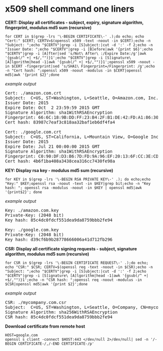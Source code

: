 # x509 shell command one liners

**CERT: Display all certificates - subject, expiry, signature algorithm, fingerprint, modulus md5 sum (recursive)**

```
for CERT in $(grep -lrs '\-BEGIN CERTIFICATE\-' .);do echo; echo "Cert:" $CERT; CERTV=$(openssl x509 -text -noout -in $CERT);echo -n "Subject: ";echo "$CERTV"|grep -i [S]ubject:|cut -d ':' -f 2;echo -n "Issuer Date: ";echo "$CERTV"|grep -i [B]efore|awk '{print $6}';echo "$CERTV"|grep -i [A]fter|sed 's/Not\ After\ :/Expire Date:/g'|awk '{gsub(/^ +| +$/,"")}1';echo "$CERTV"|grep -i [S]ignature\ [A]lgorithm|head -1|awk '{gsub(/^ +| +$/,"")}1';openssl x509 -noout -in $CERT -fingerprint|sed 's/SHA1\ Fingerprint=/Fingerprint: /g';echo -n "Cert hash: ";openssl x509 -noout -modulus -in $CERT|openssl md5|awk '{print $2}';done
```

*example output*
<pre>
Cert: ./amazon.com.crt
Subject:  C=US, ST=Washington, L=Seattle, O=Amazon.com, Inc., CN=www.amazon.com
Issuer Date: 2015
Expire Date: Oct  2 23:59:59 2015 GMT
Signature Algorithm: sha1WithRSAEncryption
Fingerprint: 66:6C:18:9B:DD:FF:23:B4:2F:B1:DE:42:FD:A1:86:30:36:D5:70:6D
Cert hash: 83987c7eaf3c818aa32baf1eb6df4fa4

Cert: ./google.com.crt
Subject:  C=US, ST=California, L=Mountain View, O=Google Inc, CN=*.google.com
Issuer Date: 2015
Expire Date: Jul 21 00:00:00 2015 GMT
Signature Algorithm: sha1WithRSAEncryption
Fingerprint: C0:90:DF:D3:B6:7D:FD:9A:96:EF:20:13:6F:CC:3E:CD:D1:60:A5:45
Cert hash: 4b6f1ba408a3438cea316cc7430fe98a
</pre>

**KEY: Display rsa key - modulus md5 sum (recursive)**

```
for KEY in $(grep -lrs '\-BEGIN RSA PRIVATE KEY\-' .); do echo;echo "Key:" $KEY;openssl rsa -noout -text -in $KEY|grep bit;echo -n "Key hash: "; openssl rsa -modulus -noout -in $KEY | openssl md5|awk '{print$2}'; done
```

*example output*
<pre>
Key: ./amazon.com.key
Private-Key: (2048 bit)
Key hash: 85c4dc0fdcf551dea9da8759bbb2fe94

Key: ./google.com.key
Private-Key: (2048 bit)
Key hash: d39cf6b9b28778666006a41d712fb296
</pre>

**CSR: Display all certificate signing requests - subject, signature algorithm, modulus md5 sum (recursive)**

```
for CSR in $(grep -lrs '\-BEGIN CERTIFICATE REQUEST\-' .);do echo; echo "CSR:" $CSR; CERTV=$(openssl req -text -noout -in $CSR);echo -n "Subject: ";echo "$CERTV"|grep -i [S]ubject:|cut -d ':' -f 2;echo "$CERTV"|grep -i [S]ignature\ [A]lgorithm|head -1|awk '{gsub(/^ +| +$/,"")}1';echo -n "CSR hash: ";openssl req -noout -modulus -in $CSR|openssl md5|awk '{print $2}';done
```


*example output*
<pre>
CSR: ./mycompany.com.csr
Subject:  C=US, ST=Washington, L=Seattle, O=Company, CN=mycompany.com
Signature Algorithm: sha256WithRSAEncryption
CSR hash: 85c4dc0fdcf551dea9da8759bbb2fe94
</pre>

**Download certificate from remote host**

```
HOST=google.com
openssl s_client -connect $HOST:443 </dev/null 2>/dev/null| sed -n '/-BEGIN CERTIFICATE-/,/-END CERTIFICATE-/p'
```